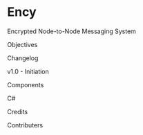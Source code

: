 # Ency
Encrypted Node-to-Node Messaging System 

Objectives


Changelog

v1.0 - Initiation


Components

C#

Credits



Contributers 

